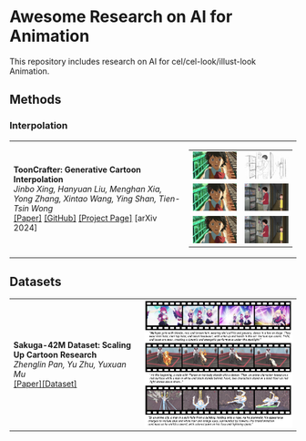 # Awesome Research on AI for Animation

This repository includes research on AI for cel/cel-look/illust-look Animation.


## Methods
### Interpolation
|||
|-|-|
|**ToonCrafter: Generative Cartoon Interpolation**<br>*Jinbo Xing, Hanyuan Liu, Menghan Xia, Yong Zhang, Xintao Wang, Ying Shan, Tien-Tsin Wong*<br>[[Paper]](https://arxiv.org/abs/2405.17933) [[GitHub]](https://github.com/ToonCrafter/ToonCrafter) [[Project Page]](https://doubiiu.github.io/projects/ToonCrafter/) [arXiv 2024] | <table><tr><td><img src="assets/72109_125.mp4_00-00.png" width="200"></td><td><img src="assets/04.gif" width="200"></td></tr><tr><td><img src="assets/72109_125.mp4_00-01.png" width="200"></td><td><img src="assets/frame0001_05.png" width="200"></td></tr><tr><td><img src="assets/00.gif" width="200"></td><td><img src="assets/05.gif" width="200"></td></tr></table>|

## Datasets
|||
|-|-|
|**Sakuga-42M Dataset: Scaling Up Cartoon Research**<br>*Zhenglin Pan, Yu Zhu, Yuxuan Mu*<br>[[Paper]](https://drive.google.com/file/d/1aeJqsBw92ebELEpP-oFBo-kcUpBzHm_E/view)[[Dataset]](https://huggingface.co/datasets/aidenpan/s_clips-v1.0)|<img src="assets/sakuga.png" width="500">|